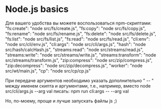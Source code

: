# Node.js basics

Для вашего удобства вы можете воспользоваться npm-скриптами:
"fs:create": "node src/fs/create.js",
"fs:copy": "node src/fs/copy.js",
"fs:rename": "node src/fs/rename.js",
"fs:delete": "node src/fs/delete.js",
"fs:list": "node src/fs/list.js",
"fs:read": "node src/fs/read.js",
"cli:env": "node src/cli/env.js",
"cli:args": "node src/cli/args.js",
"hash": "node src/hash/calcHash.js",
"streams:read": "node src/streams/read.js",
"streams:write": "node src/streams/write.js",
"streams:transform": "node src/streams/transform.js",
"zip:compress": "node src/zip/compress.js",
"zip:decompress": "node src/zip/decompress.js",
"worker": "node src/wt/main.js",
"cp": "node src/cp/cp.js"

При передаче аргументов необходимо указать дополнительно " -- " между именем скипта и аргументами, т.е., например,
вместо 
  node src/cli/args.js --arg val
писать:
  npm run cli:args -- --arg val

Но, по-моему, проще и лучше запускать файлы js ;)
